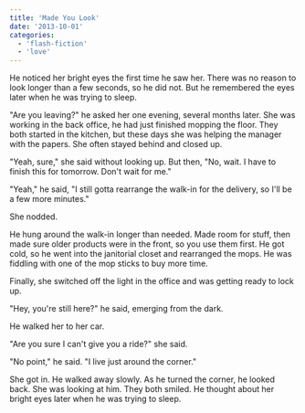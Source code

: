 ```yaml
---
title: 'Made You Look'
date: '2013-10-01'
categories:
  - 'flash-fiction'
  - 'love'
---
```


He noticed her bright eyes the first time he saw her. There was no reason to
look longer than a few seconds, so he did not. But he remembered the eyes later
when he was trying to sleep.

"Are you leaving?" he asked her one evening, several months later. She was
working in the back office, he had just finished mopping the floor. They both
started in the kitchen, but these days she was helping the manager with the
papers. She often stayed behind and closed up.

"Yeah, sure," she said without looking up. But then, "No, wait. I have to finish
this for tomorrow. Don't wait for me."

"Yeah," he said, "I still gotta rearrange the walk-in for the delivery, so I'll
be a few more minutes."

She nodded.

He hung around the walk-in longer than needed. Made room for stuff, then made
sure older products were in the front, so you use them first. He got cold, so he
went into the janitorial closet and rearranged the mops. He was fiddling with
one of the mop sticks to buy more time.

Finally, she switched off the light in the office and was getting ready to lock
up.

"Hey, you're still here?" he said, emerging from the dark.

He walked her to her car.

"Are you sure I can't give you a ride?" she said.

"No point," he said. "I live just around the corner."

She got in. He walked away slowly. As he turned the corner, he looked back. She
was looking at him. They both smiled. He thought about her bright eyes later
when he was trying to sleep.
